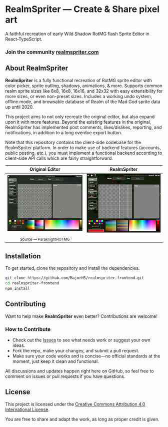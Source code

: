 # RealmSpriter — Create & Share pixel art
A faithful recreation of early Wild Shadow RotMG flash Sprite Editor in React-TypeScript.

### Join the community [realmspriter.com](https://www.realmspriter.com/)

## About RealmSpriter

**RealmSpriter** is a fully functional recreation of RotMG sprite editor with color picker, sprite outling, shadows, animations, & more. Supports common realm sprite sizes like 8x8, 16x8, 16x16, and 32x32 with easy extensibility for more sizes, or even non-preset sizes. Includes a working undo system, offline mode, and browsable database of Realm of the Mad God sprite data up until 2020.

This project aims to not only recreate the original editor, but also expand upon it with more features. Beyond the existing features in the original, RealmSpriter has implemented post comments, likes/dislikes, reporting, and notifications, in addition to a long overdue export button.

Note that this repository contains the client-side codebase for the RealmSpriter platform. In order to make use of backend features (accounts, public posting, etc.), you must implement a functional backend according to client-side API calls which are fairly straightforward.

Original Editor            |  RealmSpriter
:-------------------------:|:-------------------------:
![](assets/images/original.png)  |  ![](assets/images/clone.png)
<sub>Source — ParaknightROTMG</sub>|

## Installation  

To get started, clone the repository and install the dependencies.  

```bash
git clone https://github.com/MajorH5/realmspriter-frontend.git
cd realmspriter-frontend
npm install
```

## Contributing  

Want to help make **RealmSpriter** even better? Contributions are welcome!  

### How to Contribute  

- Check out the [Issues](https://github.com/MajorH5/realmspriter/issues) to see what needs work or suggest your own ideas.  
- Fork the repo, make your changes, and submit a pull request.  
- Make sure your code works and is concise—no official standards at the moment, just keep it clean and functional.  

All discussions and updates happen right here on GitHub, so feel free to comment on issues or pull requests if you have questions.

## License  

This project is licensed under the [Creative Commons Attribution 4.0 International License](LICENSE).

You are free to share and adapt the work, as long as proper credit is given.  



